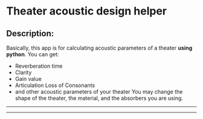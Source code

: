 # Theater acoustic design helper
## Description: 
Basically, this app is for calculating acoustic parameters of a theater **using python**. You can get:
* Reverberation time
* Clarity
* Gain value
* Articulation Loss of Consonants
* and other acoustic parameters  of your theater
You may change the shape of the theater, the material, and the absorbers you are using.    
***********
- - - - - - 

